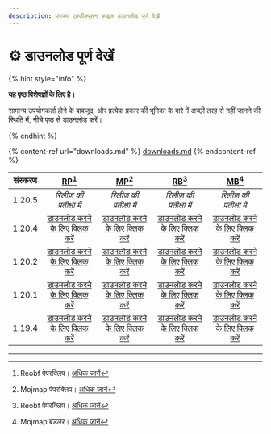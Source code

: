 ```yaml
---
description: प्लाज्मा एक्जीक्यूशन फ़ाइल डाउनलोड पूर्ण देखें
---
```


# ⚙️ डाउनलोड पूर्ण देखें

{% hint style="info" %}

**यह पृष्ठ विशेषज्ञों के लिए है।**

सामान्य उपयोगकर्ता होने के बावजूद, और प्रत्येक प्रकार की भूमिका के बारे में अच्छी तरह से नहीं जानने की स्थिति में,
नीचे पृष्ठ से डाउनलोड करें।

{% endhint %}

{% content-ref url="downloads.md" %}
[downloads.md](downloads.md)
{% endcontent-ref %}

| संस्करण |                                                                [RP](#user-content-fn-1)[^1]                                                                |                                                                 [MP](#user-content-fn-2)[^2]                                                                |                                                               [RB](#user-content-fn-3)[^3]                                                               |                                                                [MB](#user-content-fn-4)[^4]                                                               |
| :-----: | :--------------------------------------------------------------------------------------------------------------------------------------------------------: | :---------------------------------------------------------------------------------------------------------------------------------------------------------: | :------------------------------------------------------------------------------------------------------------------------------------------------------: | :-------------------------------------------------------------------------------------------------------------------------------------------------------: |
|  1.20.5 |                                                                  _रिलीज़ की प्रतीक्षा में_                                                                 |                                                                  _रिलीज़ की प्रतीक्षा में_                                                                  |                                                                 _रिलीज़ की प्रतीक्षा में_                                                                |                                                                 _रिलीज़ की प्रतीक्षा में_                                                                 |
|  1.20.4 | [डाउनलोड करने के लिए क्लिक करें](https://github.com/PlazmaMC/Plazma/releases/download/build/1.19.4/latest/plazma-paperclip-1.20.4-R0.1-SNAPSHOT-reobf.jar) | [डाउनलोड करने के लिए क्लिक करें](https://github.com/PlazmaMC/Plazma/releases/download/build/1.19.4/latest/plazma-paperclip-1.20.4-R0.1-SNAPSHOT-mojmap.jar) | [डाउनलोड करने के लिए क्लिक करें](https://github.com/PlazmaMC/Plazma/releases/download/build/1.19.4/latest/plazma-bundler-1.20.4-R0.1-SNAPSHOT-reobf.jar) | [डाउनलोड करने के लिए क्लिक करें](https://github.com/PlazmaMC/Plazma/releases/download/build/1.19.4/latest/plazma-bundler-1.20.4-R0.1-SNAPSHOT-mojmap.jar) |
|  1.20.2 | [डाउनलोड करने के लिए क्लिक करें](https://github.com/PlazmaMC/Plazma/releases/download/build/1.19.4/latest/plazma-paperclip-1.20.2-R0.1-SNAPSHOT-reobf.jar) | [डाउनलोड करने के लिए क्लिक करें](https://github.com/PlazmaMC/Plazma/releases/download/build/1.19.4/latest/plazma-paperclip-1.20.2-R0.1-SNAPSHOT-mojmap.jar) | [डाउनलोड करने के लिए क्लिक करें](https://github.com/PlazmaMC/Plazma/releases/download/build/1.19.4/latest/plazma-bundler-1.20.2-R0.1-SNAPSHOT-reobf.jar) | [डाउनलोड करने के लिए क्लिक करें](https://github.com/PlazmaMC/Plazma/releases/download/build/1.19.4/latest/plazma-bundler-1.20.2-R0.1-SNAPSHOT-mojmap.jar) |
|  1.20.1 | [डाउनलोड करने के लिए क्लिक करें](https://github.com/PlazmaMC/Plazma/releases/download/build/1.19.4/latest/plazma-paperclip-1.20.1-R0.1-SNAPSHOT-reobf.jar) | [डाउनलोड करने के लिए क्लिक करें](https://github.com/PlazmaMC/Plazma/releases/download/build/1.19.4/latest/plazma-paperclip-1.20.1-R0.1-SNAPSHOT-mojmap.jar) | [डाउनलोड करने के लिए क्लिक करें](https://github.com/PlazmaMC/Plazma/releases/download/build/1.19.4/latest/plazma-bundler-1.20.1-R0.1-SNAPSHOT-reobf.jar) | [डाउनलोड करने के लिए क्लिक करें](https://github.com/PlazmaMC/Plazma/releases/download/build/1.19.4/latest/plazma-bundler-1.20.1-R0.1-SNAPSHOT-mojmap.jar) |
|  1.19.4 | [डाउनलोड करने के लिए क्लिक करें](https://github.com/PlazmaMC/Plazma/releases/download/build/1.19.4/latest/plazma-paperclip-1.19.4-R0.1-SNAPSHOT-reobf.jar) | [डाउनलोड करने के लिए क्लिक करें](https://github.com/PlazmaMC/Plazma/releases/download/build/1.19.4/latest/plazma-paperclip-1.19.4-R0.1-SNAPSHOT-mojmap.jar) | [डाउनलोड करने के लिए क्लिक करें](https://github.com/PlazmaMC/Plazma/releases/download/build/1.19.4/latest/plazma-bundler-1.19.4-R0.1-SNAPSHOT-reobf.jar) | [डाउनलोड करने के लिए क्लिक करें](https://github.com/PlazmaMC/Plazma/releases/download/build/1.19.4/latest/plazma-bundler-1.19.4-R0.1-SNAPSHOT-mojmap.jar) |

***

[^1]: Reobf पेपरक्लिप। [अधिक जानें](/about/administration/getting-started#id-2)

[^2]: Mojmap पेपरक्लिप। [अधिक जानें](/about/administration/getting-started#id-2)

[^3]: Reobf पेपरक्लिप। [अधिक जानें](/about/administration/getting-started#id-2)

[^4]: Mojmap बंडलर। [अधिक जानें](/about/administration/getting-started#id-2)
